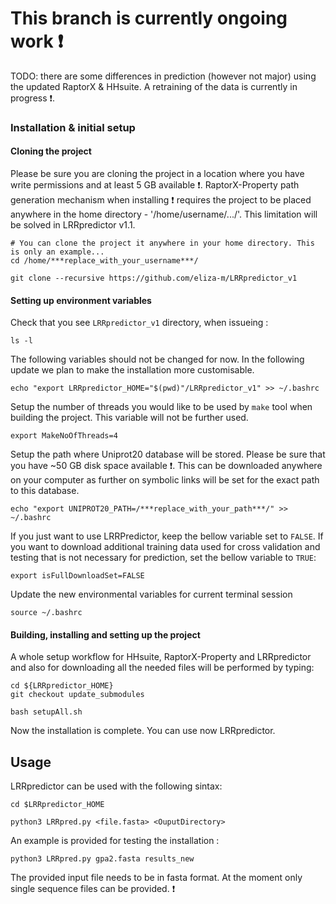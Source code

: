# This branch is currently ongoing work :exclamation:

TODO: there are some differences in prediction (however not major) using the updated RaptorX & HHsuite.
A retraining of the data is currently in progress :exclamation:.
 
 

### Installation & initial setup 
#### Cloning the project

Please be sure you are cloning the project in a location where you have write permissions and at least 5 GB available :exclamation:.
RaptorX-Property path generation mechanism when installing :exclamation: requires the project to be placed anywhere in the home directory - '/home/username/.../'. This limitation will be solved in LRRpredictor v1.1.

	# You can clone the project it anywhere in your home directory. This is only an example...
	cd /home/***replace_with_your_username***/
	
	git clone --recursive https://github.com/eliza-m/LRRpredictor_v1
	
#### Setting up environment variables
Check that you see ` LRRpredictor_v1 ` directory, when issueing :

	ls -l
	
The following variables should not be changed for now. In the following update we plan to make the installation more customisable.

	echo "export LRRpredictor_HOME="$(pwd)"/LRRpredictor_v1" >> ~/.bashrc
	
Setup the number of threads you would like to be used by `make` tool when building the project. This variable will not be further used.

	export MakeNoOfThreads=4
	
Setup the path where Uniprot20 database will be stored. Please be sure that you have ~50 GB disk space available :exclamation:. This can be downloaded anywhere on your computer as further on symbolic links will be set for the exact path to this database.

	echo "export UNIPROT20_PATH=/***replace_with_your_path***/" >> ~/.bashrc
	
If you just want to use LRRPredictor, keep the bellow variable set to `FALSE`. If you want to download additional training data used for cross validation and testing that is not necessary for prediction, set the bellow variable to `TRUE`:

	export isFullDownloadSet=FALSE

Update the new environmental variables for current terminal session

	source ~/.bashrc
	
#### Building, installing and setting up the project
A whole setup workflow for HHsuite, RaptorX-Property and LRRpredictor and also for downloading all the needed files will be performed by typing:

	cd ${LRRpredictor_HOME}
	git checkout update_submodules 
	
	bash setupAll.sh
	
Now the installation is complete. You can use now LRRpredictor. 

  
  
## Usage

LRRpredictor can be used with the following sintax:
	
	cd $LRRpredictor_HOME

	python3 LRRpred.py <file.fasta> <OuputDirectory>
	
An example is provided for testing the installation :

	python3 LRRpred.py gpa2.fasta results_new
	
The provided input file needs to be in fasta format. At the moment only single sequence files can be provided. :exclamation:






